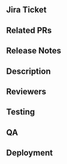 ## Jira Ticket
<Link to a Jira ticket.>

## Related PRs
<Links to PRs related to this updated and or links to required packages and versions.>

## Release Notes
<Release notes are for non-technical people. You can find release notes in the Jira ticket. Please add your name to the end of the release notes in parentheses.>

## Description
<What was changed.>

## Reviewers
<Mentions of the person or team to review.>

## Testing
<Instructions for reviewers to verify your update works. This should contain details for the reviewer to use your new feature. It should not contain information about unit tests.>
<Please include>
<Applicable screenshots>
<Helpful screenshare recordings>
<Data, images or CSVs required to test>
<Comments about other pieces of code that may break>
<Content from the Tests section of the Jira ticket.>

## QA
<Items to add to Ghost Inspector or specific items to test manually with instructions on how to test.>

## Deployment
<Please indicate if any of the following are true>
<Includes migrations>
<Includes seeds> 
<Requires downtime>
<Downtime is required if a service is going offline for large migrations or if dependencies in 2 repos needs to be launched at the same time.>
<Use this section to list any scripts that need to run upon deployment.>
